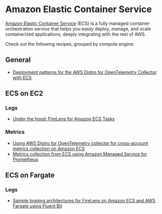 # Amazon Elastic Container Service

[Amazon Elastic Container Service][ecs-main] (ECS) is a fully managed container
orchestration service that helps you easily deploy, manage, and scale 
containerized applications, deeply integrating with the rest of AWS.

Check out the following recipes, grouped by compute engine:

## General

- [Deployment patterns for the AWS Distro for OpenTelemetry Collector with ECS][adot-patterns-ecs]

## ECS on EC2

### Logs

- [Under the hood: FireLens for Amazon ECS Tasks][firelens-uth]

### Metrics

- [Using AWS Distro for OpenTelemetry collector for cross-account metrics collection on Amazon ECS][adot-xaccount-metrics]
- [Metrics collection from ECS using Amazon Managed Service for Prometheus][ecs-amp]

## ECS on Fargate

### Logs

- [Sample logging architectures for FireLens on Amazon ECS and AWS Fargate using Fluent Bit][firelens-fb]

[ecs-main]: https://aws.amazon.com/ecs/
[adot-patterns-ecs]: https://aws.amazon.com/blogs/opensource/deployment-patterns-for-the-aws-distro-for-opentelemetry-collector-with-amazon-elastic-container-service/
[firelens-uth]: https://aws.amazon.com/blogs/containers/under-the-hood-firelens-for-amazon-ecs-tasks/
[adot-xaccount-metrics]: https://aws.amazon.com/blogs/opensource/using-aws-distro-for-opentelemetry-collector-for-cross-account-metrics-collection-on-amazon-ecs/
[ecs-amp]: https://aws.amazon.com/blogs/opensource/metrics-collection-from-amazon-ecs-using-amazon-managed-service-for-prometheus/
[firelens-fb]: https://github.com/aws-samples/amazon-ecs-firelens-examples#fluent-bit-examples
